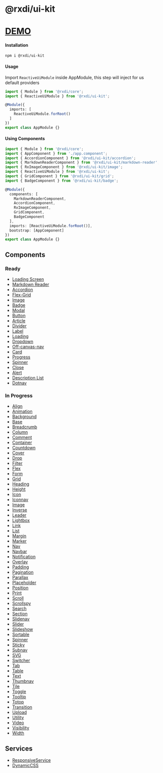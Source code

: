 # @rxdi/ui-kit

# [DEMO](https://rxdi.github.io/ui-kit/)


#### Installation

```bash
npm i @rxdi/ui-kit
```

#### Usage

Import `ReactiveUiModule` inside AppModule, this step will inject for us default providers

```typescript
import { Module } from '@rxdi/core';
import { ReactiveUiModule } from '@rxdi/ui-kit';

@Module({
  imports: [
    ReactiveUiModule.forRoot()
  ]
})
export class AppModule {}
```

#### Using Components

```typescript
import { Module } from '@rxdi/core';
import { AppComponent } from './app.component';
import { AccordionComponent } from '@rxdi/ui-kit/accordion';
import { MarkdownReaderComponent } from '@rxdi/ui-kit/markdown-reader';
import { RxImageComponent } from '@rxdi/ui-kit/image';
import { ReactiveUiModule } from '@rxdi/ui-kit';
import { GridComponent } from '@rxdi/ui-kit/grid';
import { BadgeComponent } from '@rxdi/ui-kit/badge';

@Module({
  components: [
    MarkdownReaderComponent,
    AccordionComponent,
    RxImageComponent,
    GridComponent,
    BadgeComponent
  ],
  imports: [ReactiveUiModule.forRoot()],
  bootstrap: [AppComponent]
})
export class AppModule {}
```


## Components

### Ready

* [Loading Screen](/src/loading-screen/README.md)
* [Markdown Reader](/src/markdown-reader/README.md)
* [Accordion](/src/accordion/README.md)
* [Flex-Grid](/src/grid/README.md)
* [Image](/src/image/README.md)
* [Badge](/src/badge/README.md)
* [Modal](/src/modal/README.md)
* [Button](/src/button/README.md)
* [Article](/src/article/README.md)
* [Divider](/src/divider/README.md)
* [Label](/src/label/README.md)
* [Loading](/src/loading/README.md)
* [Dropdown](/src/dropdown/README.md)
* [Off-canvas-nav](/src/nav/README.md)
* [Card](/src/card/README.md)
* [Progress](/src/progress/README.md)
* [Spinner](/src/spinner/README.md)
* [Close](/src/close/README.md)
* [Alert](/src/alert/README.md)
* [Description List](/src/description-list/README.md)
* [Dotnav](/src/dotnav/README.md)

### In Progress


* [Align](/src//README.md)
* [Animation](/src//README.md)
* [Background](/src//README.md)
* [Base](/src//README.md)
* [Breadcrumb](/src//README.md)
* [Column](/src//README.md)
* [Comment](/src//README.md)
* [Container](/src//README.md)
* [Countdown](/src//README.md)
* [Cover](/src//README.md)
* [Drop](/src//README.md)
* [Filter](/src//README.md)
* [Flex](/src//README.md)
* [Form](/src//README.md)
* [Grid](/src//README.md)
* [Heading](/src//README.md)
* [Height](/src//README.md)
* [Icon](/src//README.md)
* [Iconnav](/src//README.md)
* [Image](/src//README.md)
* [Inverse](/src//README.md)
* [Leader](/src//README.md)
* [Lightbox](/src//README.md)
* [Link](/src//README.md)
* [List](/src//README.md)
* [Margin](/src//README.md)
* [Marker](/src//README.md)
* [Nav](/src//README.md)
* [Navbar](/src//README.md)
* [Notification](/src//README.md)
* [Overlay](/src//README.md)
* [Padding](/src//README.md)
* [Pagination](/src//README.md)
* [Parallax](/src//README.md)
* [Placeholder](/src//README.md)
* [Position](/src//README.md)
* [Print](/src//README.md)
* [Scroll](/src//README.md)
* [Scrollspy](/src//README.md)
* [Search](/src//README.md)
* [Section](/src//README.md)
* [Slidenav](/src//README.md)
* [Slider](/src//README.md)
* [Slideshow](/src//README.md)
* [Sortable](/src//README.md)
* [Spinner](/src//README.md)
* [Sticky](/src//README.md)
* [Subnav](/src//README.md)
* [SVG](/src//README.md)
* [Switcher](/src//README.md)
* [Tab](/src//README.md)
* [Table](/src//README.md)
* [Text](/src//README.md)
* [Thumbnav](/src//README.md)
* [Tile](/src//README.md)
* [Toggle](/src//README.md)
* [Tooltip](/src//README.md)
* [Totop](/src//README.md)
* [Transition](/src//README.md)
* [Upload](/src//README.md)
* [Utility](/src//README.md)
* [Video](/src//README.md)
* [Visibility](/src//README.md)
* [Width](/src//README.md)

## Services

* [ResponsiveService](/src/services/responsive/README.md)
* [DynamicCSS](/src/services/dynamic-css/README.md)



